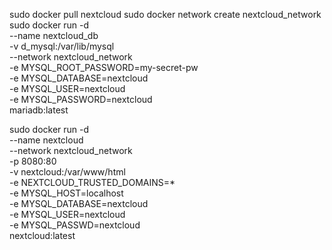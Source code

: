 sudo docker pull nextcloud
sudo docker network create nextcloud_network
sudo docker run -d \
    --name nextcloud_db \
    -v d_mysql:/var/lib/mysql \
    --network nextcloud_network \
    -e MYSQL_ROOT_PASSWORD=my-secret-pw \
    -e MYSQL_DATABASE=nextcloud \
    -e MYSQL_USER=nextcloud \
    -e MYSQL_PASSWORD=nextcloud \
    mariadb:latest

sudo docker run -d \
    --name nextcloud \
    --network nextcloud_network \
    -p 8080:80 \
    -v nextcloud:/var/www/html \
    -e NEXTCLOUD_TRUSTED_DOMAINS=* \
    -e MYSQL_HOST=localhost \
    -e MYSQL_DATABASE=nextcloud \
    -e MYSQL_USER=nextcloud \
    -e MYSQL_PASSWD=nextcloud \
    nextcloud:latest
